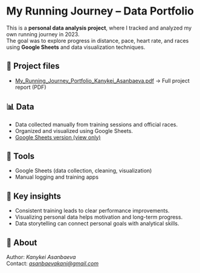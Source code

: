 # My Running Journey – Data Portfolio

This is a **personal data analysis project**, where I tracked and analyzed my own running journey in 2023.  
The goal was to explore progress in distance, pace, heart rate, and races using **Google Sheets** and data visualization techniques.

## 📂 Project files
- [My_Running_Journey_Portfolio_Kanykei_Asanbaeva.pdf](My_Running_Journey_Portfolio_Kanykei_Asanbaeva.pdf) → Full project report (PDF)

## 📊 Data
- Data collected manually from training sessions and official races.  
- Organized and visualized using Google Sheets.  
- [Google Sheets version (view only)](https://docs.google.com/spreadsheets/d/1lvpHkYrvRWn0THE2UZqHQSpgydAOt6xMrzeqf3lmz8M/edit?usp=sharing)

## 🧰 Tools
- Google Sheets (data collection, cleaning, visualization)  
- Manual logging and training apps

## 🔑 Key insights
- Consistent training leads to clear performance improvements.  
- Visualizing personal data helps motivation and long-term progress.  
- Data storytelling can connect personal goals with analytical skills.

## 📌 About
Author: *Kanykei Asanbaeva*  
Contact: *asanbaevakani@gmail.com*

